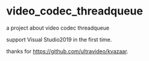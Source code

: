 # video_codec_threadqueue
a project about video codec threadqueue

support Visual Studio2019 in the first time.

thanks for https://github.com/ultravideo/kvazaar.

